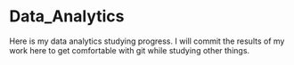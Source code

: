 # Data_Analytics

Here is my data analytics studying progress. I will commit the results of my work here to get comfortable with git while studying other things.
